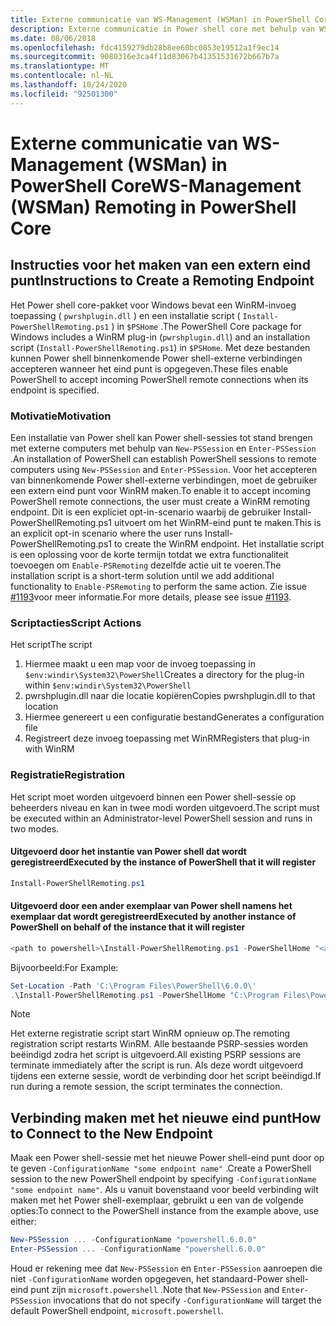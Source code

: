 ```yaml
---
title: Externe communicatie van WS-Management (WSMan) in PowerShell Core
description: Externe communicatie in Power shell core met behulp van WSMan
ms.date: 08/06/2018
ms.openlocfilehash: fdc4159279db28b8ee60bc0853e19512a1f9ec14
ms.sourcegitcommit: 9080316e3ca4f11d83067b41351531672b667b7a
ms.translationtype: MT
ms.contentlocale: nl-NL
ms.lasthandoff: 10/24/2020
ms.locfileid: "92501300"
---
```

# <a name="ws-management-wsman-remoting-in-powershell-core"></a><span data-ttu-id="14394-103">Externe communicatie van WS-Management (WSMan) in PowerShell Core</span><span class="sxs-lookup"><span data-stu-id="14394-103">WS-Management (WSMan) Remoting in PowerShell Core</span></span>

## <a name="instructions-to-create-a-remoting-endpoint"></a><span data-ttu-id="14394-104">Instructies voor het maken van een extern eind punt</span><span class="sxs-lookup"><span data-stu-id="14394-104">Instructions to Create a Remoting Endpoint</span></span>

<span data-ttu-id="14394-105">Het Power shell core-pakket voor Windows bevat een WinRM-invoeg toepassing ( `pwrshplugin.dll` ) en een installatie script ( `Install-PowerShellRemoting.ps1` ) in `$PSHome` .</span><span class="sxs-lookup"><span data-stu-id="14394-105">The PowerShell Core package for Windows includes a WinRM plug-in (`pwrshplugin.dll`) and an installation script (`Install-PowerShellRemoting.ps1`) in `$PSHome`.</span></span> <span data-ttu-id="14394-106">Met deze bestanden kunnen Power shell binnenkomende Power shell-externe verbindingen accepteren wanneer het eind punt is opgegeven.</span><span class="sxs-lookup"><span data-stu-id="14394-106">These files enable PowerShell to accept incoming PowerShell remote connections when its endpoint is specified.</span></span>

### <a name="motivation"></a><span data-ttu-id="14394-107">Motivatie</span><span class="sxs-lookup"><span data-stu-id="14394-107">Motivation</span></span>

<span data-ttu-id="14394-108">Een installatie van Power shell kan Power shell-sessies tot stand brengen met externe computers met behulp van `New-PSSession` en `Enter-PSSession` .</span><span class="sxs-lookup"><span data-stu-id="14394-108">An installation of PowerShell can establish PowerShell sessions to remote computers using `New-PSSession` and `Enter-PSSession`.</span></span> <span data-ttu-id="14394-109">Voor het accepteren van binnenkomende Power shell-externe verbindingen, moet de gebruiker een extern eind punt voor WinRM maken.</span><span class="sxs-lookup"><span data-stu-id="14394-109">To enable it to accept incoming PowerShell remote connections, the user must create a WinRM remoting endpoint.</span></span> <span data-ttu-id="14394-110">Dit is een expliciet opt-in-scenario waarbij de gebruiker Install-PowerShellRemoting.ps1 uitvoert om het WinRM-eind punt te maken.</span><span class="sxs-lookup"><span data-stu-id="14394-110">This is an explicit opt-in scenario where the user runs Install-PowerShellRemoting.ps1 to create the WinRM endpoint.</span></span> <span data-ttu-id="14394-111">Het installatie script is een oplossing voor de korte termijn totdat we extra functionaliteit toevoegen om `Enable-PSRemoting` dezelfde actie uit te voeren.</span><span class="sxs-lookup"><span data-stu-id="14394-111">The installation script is a short-term solution until we add additional functionality to `Enable-PSRemoting` to perform the same action.</span></span> <span data-ttu-id="14394-112">Zie issue [#1193](https://github.com/PowerShell/PowerShell/issues/1193)voor meer informatie.</span><span class="sxs-lookup"><span data-stu-id="14394-112">For more details, please see issue [#1193](https://github.com/PowerShell/PowerShell/issues/1193).</span></span>

### <a name="script-actions"></a><span data-ttu-id="14394-113">Scriptacties</span><span class="sxs-lookup"><span data-stu-id="14394-113">Script Actions</span></span>

<span data-ttu-id="14394-114">Het script</span><span class="sxs-lookup"><span data-stu-id="14394-114">The script</span></span>

1. <span data-ttu-id="14394-115">Hiermee maakt u een map voor de invoeg toepassing in `$env:windir\System32\PowerShell`</span><span class="sxs-lookup"><span data-stu-id="14394-115">Creates a directory for the plug-in within `$env:windir\System32\PowerShell`</span></span>
1. <span data-ttu-id="14394-116">pwrshplugin.dll naar die locatie kopiëren</span><span class="sxs-lookup"><span data-stu-id="14394-116">Copies pwrshplugin.dll to that location</span></span>
1. <span data-ttu-id="14394-117">Hiermee genereert u een configuratie bestand</span><span class="sxs-lookup"><span data-stu-id="14394-117">Generates a configuration file</span></span>
1. <span data-ttu-id="14394-118">Registreert deze invoeg toepassing met WinRM</span><span class="sxs-lookup"><span data-stu-id="14394-118">Registers that plug-in with WinRM</span></span>

### <a name="registration"></a><span data-ttu-id="14394-119">Registratie</span><span class="sxs-lookup"><span data-stu-id="14394-119">Registration</span></span>

<span data-ttu-id="14394-120">Het script moet worden uitgevoerd binnen een Power shell-sessie op beheerders niveau en kan in twee modi worden uitgevoerd.</span><span class="sxs-lookup"><span data-stu-id="14394-120">The script must be executed within an Administrator-level PowerShell session and runs in two modes.</span></span>

#### <a name="executed-by-the-instance-of-powershell-that-it-will-register"></a><span data-ttu-id="14394-121">Uitgevoerd door het instantie van Power shell dat wordt geregistreerd</span><span class="sxs-lookup"><span data-stu-id="14394-121">Executed by the instance of PowerShell that it will register</span></span>

```powershell
Install-PowerShellRemoting.ps1
```

#### <a name="executed-by-another-instance-of-powershell-on-behalf-of-the-instance-that-it-will-register"></a><span data-ttu-id="14394-122">Uitgevoerd door een ander exemplaar van Power shell namens het exemplaar dat wordt geregistreerd</span><span class="sxs-lookup"><span data-stu-id="14394-122">Executed by another instance of PowerShell on behalf of the instance that it will register</span></span>

```powershell
<path to powershell>\Install-PowerShellRemoting.ps1 -PowerShellHome "<absolute path to the instance's $PSHOME>"
```

<span data-ttu-id="14394-123">Bijvoorbeeld:</span><span class="sxs-lookup"><span data-stu-id="14394-123">For Example:</span></span>

```powershell
Set-Location -Path 'C:\Program Files\PowerShell\6.0.0\'
.\Install-PowerShellRemoting.ps1 -PowerShellHome "C:\Program Files\PowerShell\6.0.0\"
```

> [!NOTE]
> <span data-ttu-id="14394-124">Het externe registratie script start WinRM opnieuw op.</span><span class="sxs-lookup"><span data-stu-id="14394-124">The remoting registration script restarts WinRM.</span></span> <span data-ttu-id="14394-125">Alle bestaande PSRP-sessies worden beëindigd zodra het script is uitgevoerd.</span><span class="sxs-lookup"><span data-stu-id="14394-125">All existing PSRP sessions are terminate immediately after the script is run.</span></span> <span data-ttu-id="14394-126">Als deze wordt uitgevoerd tijdens een externe sessie, wordt de verbinding door het script beëindigd.</span><span class="sxs-lookup"><span data-stu-id="14394-126">If run during a remote session, the script terminates the connection.</span></span>

## <a name="how-to-connect-to-the-new-endpoint"></a><span data-ttu-id="14394-127">Verbinding maken met het nieuwe eind punt</span><span class="sxs-lookup"><span data-stu-id="14394-127">How to Connect to the New Endpoint</span></span>

<span data-ttu-id="14394-128">Maak een Power shell-sessie met het nieuwe Power shell-eind punt door op te geven `-ConfigurationName "some endpoint name"` .</span><span class="sxs-lookup"><span data-stu-id="14394-128">Create a PowerShell session to the new PowerShell endpoint by specifying `-ConfigurationName "some endpoint name"`.</span></span> <span data-ttu-id="14394-129">Als u vanuit bovenstaand voor beeld verbinding wilt maken met het Power shell-exemplaar, gebruikt u een van de volgende opties:</span><span class="sxs-lookup"><span data-stu-id="14394-129">To connect to the PowerShell instance from the example above, use either:</span></span>

```powershell
New-PSSession ... -ConfigurationName "powershell.6.0.0"
Enter-PSSession ... -ConfigurationName "powershell.6.0.0"
```

<span data-ttu-id="14394-130">Houd er rekening mee dat `New-PSSession` en `Enter-PSSession` aanroepen die niet `-ConfigurationName` worden opgegeven, het standaard-Power shell-eind punt zijn `microsoft.powershell` .</span><span class="sxs-lookup"><span data-stu-id="14394-130">Note that `New-PSSession` and `Enter-PSSession` invocations that do not specify `-ConfigurationName` will target the default PowerShell endpoint, `microsoft.powershell`.</span></span>
